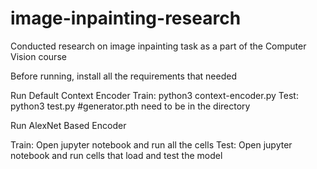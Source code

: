 # image-inpainting-research
Conducted research on image inpainting task as a part of the Computer Vision course

Before running, install all the requirements that needed

Run Default Context Encoder
  Train: python3 context-encoder.py
  Test: python3 test.py #generator.pth need to be in the directory

Run AlexNet Based Encoder

Train: Open jupyter notebook and run all the cells
Test: Open jupyter notebook and run cells that load and test the model
